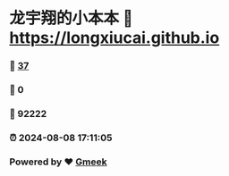 # 龙宇翔的小本本 :link: https://longxiucai.github.io 
### :page_facing_up: [37](https://longxiucai.github.io/tag.html) 
### :speech_balloon: 0 
### :hibiscus: 92222 
### :alarm_clock: 2024-08-08 17:11:05 
### Powered by :heart: [Gmeek](https://github.com/Meekdai/Gmeek)
